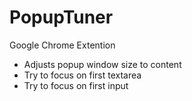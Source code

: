 # PopupTuner
Google Chrome Extention 
* Adjusts popup window size to content
* Try to focus on first textarea
* Try to focus on first input